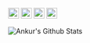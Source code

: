 
[<img alt="Ankur | LinkedIn" width="22px" src="https://cdn.jsdelivr.net/npm/simple-icons@v3/icons/linkedin.svg" />](https://www.linkedin.com/in/the-ankur-goswami/)
[<img alt="Ankur | Instagram" width="22px" src="https://cdn.jsdelivr.net/npm/simple-icons@v3/icons/instagram.svg" />](https://www.instagram.com/the_ankur_goswami/)
[<img alt="Ankur | Gmail" width="22px" src="https://cdn.jsdelivr.net/npm/simple-icons@v3/icons/gmail.svg" />](mailto:ankurgoswami1401@gmail.com)
[<img alt="Ankur | Telegram" width="22px" src="https://cdn.jsdelivr.net/npm/simple-icons@v3/icons/telegram.svg" />](https://t.me/TheAnkurGoswami)


<img align="left" alt="Ankur's Github Stats" src="https://github-readme-stats.vercel.app/api?username=TheAnkurGoswami&show_icons=true&hide_border=true" />

